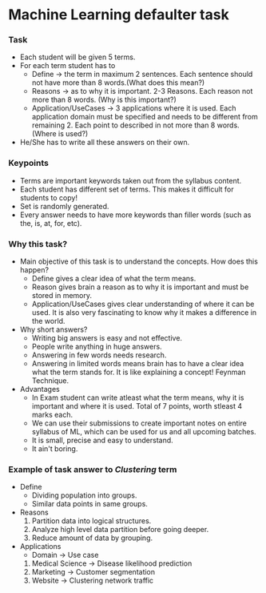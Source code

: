 # Machine Learning defaulter task

### Task

* Each student will be given 5 terms.
* For each term student has to 
	* Define -> the term in maximum 2 sentences. Each sentence should not have more than 8 words.(What does this mean?)
	* Reasons -> as to why it is important. 2-3 Reasons. Each reason not more than 8 words. (Why is this important?)
	* Application/UseCases -> 3 applications where it is used. Each application domain must be specified and needs to be different from remaining 2. Each point to described in not more than 8 words. (Where is used?)
* He/She has to write all these answers on their own.

### Keypoints

* Terms are important keywords taken out from the syllabus content.
* Each student has different set of terms. This makes it difficult for students to copy!
* Set is randomly generated.
* Every answer needs to have more keywords than filler words (such as the, is, at, for, etc).

### Why this task?

* Main objective of this task is to understand the concepts. How does this happen?
	* Define gives a clear idea of what the term means.
	* Reason gives brain a reason as to why it is important and must be stored in memory.
	* Application/UseCases gives clear understanding of where it can be used. It is also very fascinating to know why it makes a difference in the world.
* Why short answers?
	* Writing big answers is easy and not effective.
	* People write anything in huge answers.
	* Answering in few words needs research.
	* Answering in limited words means brain has to have a clear idea what the term stands for. It is like explaining a concept! Feynman Technique.
* Advantages
	* In Exam student can write atleast what the term means, why it is important and where it is used. Total of 7 points, worth stleast 4 marks each.
	* We can use their submissions to create important notes on entire syllabus of ML, which can be used for us and all upcoming batches.
	* It is small, precise and easy to understand.
	* It ain't boring.

### Example of task answer to *Clustering* term

* Define
	* Dividing population into groups.
	* Similar data points in same groups.
* Reasons
	1. Partition data into logical structures.
	2. Analyze high level data partition before going deeper.
	3. Reduce amount of data by grouping.
* Applications
	* Domain -> Use case
	1. Medical Science -> Disease likelihood prediction
	2. Marketing -> Customer segmentation
	3. Website -> Clustering network traffic
